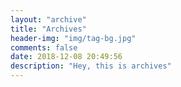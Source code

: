 ```yaml
---
layout: "archive"
title: "Archives"
header-img: "img/tag-bg.jpg"
comments: false
date: 2018-12-08 20:49:56
description: "Hey, this is archives"
---
```

